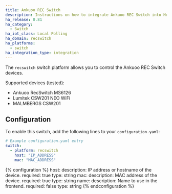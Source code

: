 ```yaml
---
title: Ankuoo REC Switch
description: Instructions on how to integrate Ankuoo REC Switch into Home Assistant.
ha_release: 0.81
ha_category:
  - Switch
ha_iot_class: Local Polling
ha_domain: recswitch
ha_platforms:
  - switch
ha_integration_type: integration
---
```


The `recswitch` switch platform allows you to control the Ankuoo REC Switch devices.

Supported devices (tested):

- Ankuoo RecSwitch MS6126
- Lumitek CSW201 NEO WiFi
- MALMBERGS CSW201

## Configuration

To enable this switch, add the following lines to your `configuration.yaml`:

```yaml
# Example configuration.yaml entry
switch:
  - platform: recswitch
    host: "IP_ADDRESS"
    mac: "MAC_ADDRESS"
```

{% configuration %}
host:
  description: IP address or hostname of the device.
  required: true
  type: string
mac:
  description: MAC address of the device.
  required: true
  type: string
name:
  description: Name to use in the frontend.
  required: false
  type: string
{% endconfiguration %}
